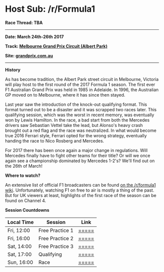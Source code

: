 # Host Sub: /r/Formula1

**Race Thread: TBA**

---
**Date: March 24th-26th 2017**

**Track: [Melbourne Grand Prix Circuit (Albert Park)](https://en.wikipedia.org/wiki/Melbourne_Grand_Prix_Circuit#/media/File:Albert_Lake_Park_Street_Circuit_in_Melbourne,_Australia.svg)**

**Site: [grandprix.com.au](http://www.grandprix.com.au/)**

---

**History**

As has become tradition, the Albert Park street circuit in Melbourne, Victoria will play host to the first round of the 2017 Formula 1 season. The first ever F1 Australian Grand Prix was held in 1985 in Adelaide. In 1996, the Australian GP moved on to Melbourne, where it has since then stayed. 

Last year saw the introduction of the knock-out qualifying format. This format turned out to be a disaster and it was scrapped two races later. This qualifying session, which was the worst in recent memory, was eventually won by Lewis Hamilton. In the race, a bad start from both the Mercedes drivers saw Sebastian Vettel take the lead, but Alonso's heavy crash brought out a red flag and the race was neutralized. In what would become true 2016 Ferrari style, Ferrari opted for the wrong strategy, eventually handing the race to Nico Rosberg and Mercedes.

For 2017 there has been once again a major change in regulations. Will Mercedes finally have to fight other teams for their title? Or will we once again see a championship dominated by Mercedes 1-2's? We'll find out on the 26th of March!

**Where to watch?**

An extensive list of official F1 broadcasters can be found [on the /r/formula1 wiki](https://www.reddit.com/r/formula1/wiki/index#wiki_where_to_watch). Unfortunately, watching F1 on free to air is mostly a thing of the past. But for UK viewers at least, highlights of the first race of the season can be found on Channel 4.

**Session Countdowns**

| Local Time | Session         | Link                                                                                                                 |
|------------|-----------------|----------------------------------------------------------------------------------------------------------------------|
| Fri, 12:00 | Free Practice 1 | [=====](https://www.timeanddate.com/countdown/to?iso=20170324T12&p0=152&msg=Australian+GP+-+FP1&font=cursive)        |
| Fri, 16:00 | Free Practice 2 | [=====](https://www.timeanddate.com/countdown/to?iso=20170324T16&p0=152&msg=Australian+GP+-+FP2&font=cursive)        |
| Sat, 14:00 | Free Practice 3 | [=====](https://www.timeanddate.com/countdown/to?iso=20170325T14&p0=152&msg=Australian+GP+-+FP3&font=cursive)         |
| Sat, 17:00 | Qualifying      | [=====](https://www.timeanddate.com/countdown/to?iso=20170325T17&p0=152&msg=Australian+GP+-+Qualifying&font=cursive) |
| Sun, 16:00 | Race            | [=====](https://www.timeanddate.com/countdown/to?iso=20170326T16&p0=152&msg=Australian+GP+-+Race&font=cursive)       |
